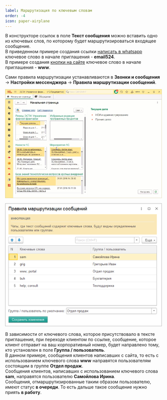 ```yaml
---
label: Маршрутизация по ключевым словам
order: -4
icon: paper-airplane
---
```


В конструкторе ссылок в поле **Текст сообщения** можно вставить одно из ключевых слов, по которому будет маршрутизироваться входящее сообщение. <br>
В приведенном примере создания ссылки <a href='/user-guides/messenger/setup-whatsapp#ссылки-типа-написать-в-whatsapp-' target="_blank">написать в whatsapp</a> ключевое слово в начале приглашения - **email524**. <br>
В примере создания <a href='/user-guides/messenger/setup-whatsapp/#создание-кнопки-на-сайт' target="_blank">кнопки на сайте</a> ключевое слово в начале приглашения - **www**. 

Сами правила маршрутизации устанавливаются в **Звонки и сообщения** -> **Настройки мессенджера** -> **Правила маршрутизации сообщений**.

<img class="miko-shadow play-on-hover"  
    src="/assets/whatsapp/marshrut/wp_marshrut_0.gif"
    alt="МИКО: маршрутизация входящих сообщений"
/>

<img class="miko-shadow"  
    src="/assets/whatsapp/marshrut/wp_marshrut_0.png"
    alt="МИКО: маршрутизация входящих сообщений"
/>

В зависимости от ключевого слова, которое присутствовало в тексте приглашения, при переходе клиентом по ссылке, сообщение, которое клиент отправит на ваш корпоративный номер, будет направлено тому, кто установлен в поле **Группа / пользователь**. <br>
В данном примере, сообщения клиентов написавших с сайта, то есть с использованием ключевого слова **www** направятся пользователям состоящим в группе **Отдел продаж**. <br>
Сообщения клиентов, написавших с использованием ключевого слова **sam**, направятся пользователю **Самойлова Ирина**. <br>
Сообщения, отмаршрутизированные таким образом пользователю, имеют статус **в очереди**. То есть дальше такое сообщение нужно приять **в работу**.
